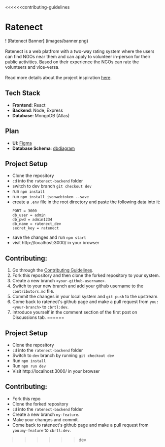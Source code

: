 <<<<<<contributing-guidelines
# Ratenect
! [Ratenect Banner] (images/banner.png)
<br><br> 
Ratenect is a web platfrom with a two-way rating system where the users can find NGOs near them and can apply to volunteer in-person for their public activities. Based on their experience the NGOs can rate the volunteers and vice-versa.
<br><br>
Read more details about the project inspiration [here](https://cbrtl.github.io/posts/ratenect/).


## Tech Stack
  - **Frontend**: React
  - **Backend**: Node, Express 
  - **Database**: MongoDB (Atlas)


## Plan
  - **UI**: [Figma](https://www.figma.com/file/W7mgBV73gMNZRFjuEewyDN/ratenect?node-id=0%3A1)
  - **Database Schema**: [dbdiagram](https://dbdiagram.io/d/60f164684ed9be1c05cfa3bf)
 

 ## Project Setup
 - Clone the repository
 - `cd` into the `ratenect-backend` folder
 - switch to dev branch `git checkout dev`
 - run `npm install`
 - run `npm install jsonwebtoken --save`
 - create a `.env` file in the root directory and paste the following data into it:
   ```
   PORT = 3000
   db_user = admin
   db_pwd = admin1234
   db_name = ratenect_dev
   secret_key = ratenect
   ```
 - save the changes and run `npm start`
 - visit http://localhost:3000/ in your browser



 ## Contributing:

 1. Go through the [Contributing Guidelines]().
 2. Fork this repository and then clone the forked repository to your system.
 3. Create a new branch `<your-github-username>`.
 4. Switch to your new branch and add your github username to the `contributors.md` file.
 5. Commit the changes in your local system and `git push` to the upstream.
 6. Come back to ratenect's github page and make a pull request from `you:<your-branch>` to `cbrtl:dev`.
 7. Introduce yourself in the comment section of the first post on Discussions tab.
======
## Project Setup

- Clone the repository
- `cd` into the `ratenect-backend` folder
- Switch to `dev` branch by running `git checkout dev`
- Run `npm install`
- Run `npm run dev`
- Visit http://localhost:3000/ in your browser

## Contributing:

- Fork this repo
- Clone the forked repository
- `cd` into the `ratenect-backend` folder
- Create a new branch `my-feature`.
- Make your changes and commit.
- Come back to ratenect's github page and make a pull request from `you:my-feature` to `cbrtl:dev`.
>>>>>>dev
